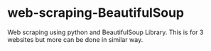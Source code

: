 # web-scraping-BeautifulSoup
Web scraping using python and BeautifulSoup Library.
This is for 3 websites but more can be done in similar way.

